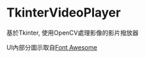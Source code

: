 # TkinterVideoPlayer

基於Tkinter, 使用OpenCV處理影像的影片撥放器

UI內部分圖示取自[Font Awesome](https://fontawesome.com)